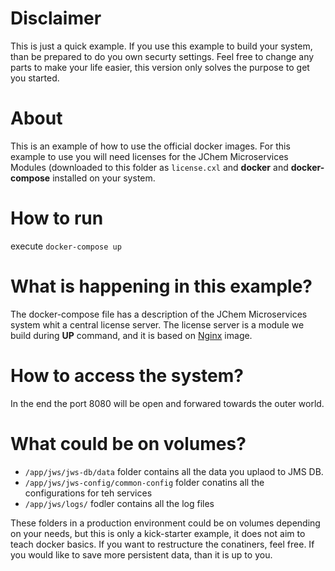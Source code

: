 # Disclaimer

This is just a quick example. If you use this example to build your system,
than be prepared to do you own securty settings. Feel free to change any parts
to make your life easier, this version only solves the purpose to get you started.

# About

This is an example of how to use the official docker images.
For this example to use you will need licenses for the JChem Microservices
Modules (downloaded to this folder as `license.cxl` and __docker__ and 
__docker-compose__ installed on your system.

# How to run

execute `docker-compose up`

# What is happening in this example?

The docker-compose file has a description of the JChem Microservices system
whit a central license server. The license server is a module we build during 
__UP__ command, and it is based on [Nginx](https://hub.docker.com/_/nginx) image.

# How to access the system?

In the end the port 8080 will be open and forwared towards the outer world. 

# What could be on volumes?

* `/app/jws/jws-db/data` folder contains all the data you uplaod to JMS DB.
* `/app/jws/jws-config/common-config` folder conatins all the configurations for teh services
* `/app/jws/logs/` fodler contains all the log files

These folders in a production environment could be on volumes depending on your 
needs, but this is only a kick-starter example, it does not aim to teach docker 
basics. If you want to restructure the conatiners, feel free. If you would like 
to save more persistent data, than it is up to you.